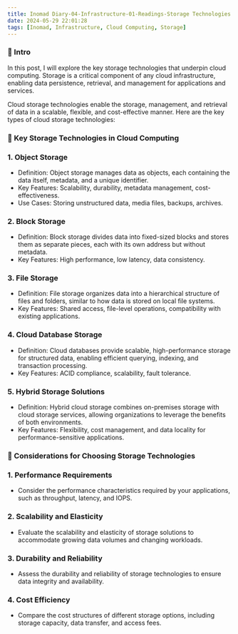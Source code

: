 ```yaml
---
title: Inomad Diary-04-Infrastructure-01-Readings-Storage Technologies in Cloud
date: 2024-05-29 22:01:28
tags: [Inomad, Infrastructure, Cloud Computing, Storage]
---
```


### **🔎 Intro**

In this post, I will explore the key storage technologies that underpin cloud computing. Storage is a critical component of any cloud infrastructure, enabling data persistence, retrieval, and management for applications and services.

<!-- more -->

Cloud storage technologies enable the storage, management, and retrieval of data in a scalable, flexible, and cost-effective manner. Here are the key types of cloud storage technologies:

### **🔧 Key Storage Technologies in Cloud Computing**

### 1. Object Storage

- Definition: Object storage manages data as objects, each containing the data itself, metadata, and a unique identifier.
- Key Features: Scalability, durability, metadata management, cost-effectiveness.
- Use Cases: Storing unstructured data, media files, backups, archives.

### 2. Block Storage

- Definition: Block storage divides data into fixed-sized blocks and stores them as separate pieces, each with its own address but without metadata.
- Key Features: High performance, low latency, data consistency.

### 3. File Storage

- Definition: File storage organizes data into a hierarchical structure of files and folders, similar to how data is stored on local file systems.
- Key Features: Shared access, file-level operations, compatibility with existing applications.

### 4. Cloud Database Storage

- Definition: Cloud databases provide scalable, high-performance storage for structured data, enabling efficient querying, indexing, and transaction processing.
- Key Features: ACID compliance, scalability, fault tolerance.

### 5. Hybrid Storage Solutions

- Definition: Hybrid cloud storage combines on-premises storage with cloud storage services, allowing organizations to leverage the benefits of both environments.
- Key Features: Flexibility, cost management, and data locality for performance-sensitive applications.

### **🚩 Considerations for Choosing Storage Technologies**

### 1. Performance Requirements

- Consider the performance characteristics required by your applications, such as throughput, latency, and IOPS.

### 2. Scalability and Elasticity

- Evaluate the scalability and elasticity of storage solutions to accommodate growing data volumes and changing workloads.

### 3. Durability and Reliability

- Assess the durability and reliability of storage technologies to ensure data integrity and availability.

### 4. Cost Efficiency

- Compare the cost structures of different storage options, including storage capacity, data transfer, and access fees.
